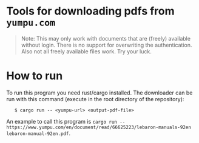 # Tools for downloading pdfs from `yumpu.com`

> Note: This may only work with documents that are (freely) available without login.
> There is no support for overwriting the authentication.
> Also not all freely available files work. Try your luck.

# How to run
To run this program you need rust/cargo installed.
The downloader can be run with this command (execute in the root directory of the repository):

````shell
   $ cargo run -- <yumpu-url> <output-pdf-file>
````

An example to call this program is `cargo run -- https://www.yumpu.com/en/document/read/66625223/lebaron-manuals-92en lebaron-manual-92en.pdf`.
